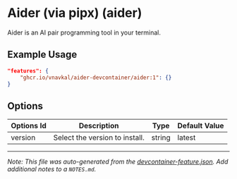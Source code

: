 
# Aider (via pipx) (aider)

Aider is an AI pair programming tool in your terminal.

## Example Usage

```json
"features": {
    "ghcr.io/vnavkal/aider-devcontainer/aider:1": {}
}
```

## Options

| Options Id | Description | Type | Default Value |
|-----|-----|-----|-----|
| version | Select the version to install. | string | latest |



---

_Note: This file was auto-generated from the [devcontainer-feature.json](https://github.com/vnavkal/aider-devcontainer/blob/main/src/aider/devcontainer-feature.json).  Add additional notes to a `NOTES.md`._
